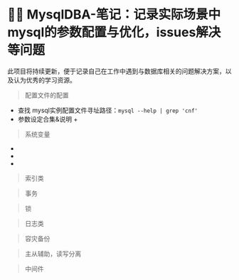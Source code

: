 # 💂‍♂️ MysqlDBA-笔记：记录实际场景中mysql的参数配置与优化，issues解决等问题
此项目将持续更新，便于记录自己在工作中遇到与数据库相关的问题解决方案，以及认为优秀的学习资源。
> 配置文件的配置

+  查找 mysql实例配置文件寻址路径：```mysql --help | grep 'cnf'```
+  参数设定合集&说明
    +


> 系统变量
+
+
+
> 索引类

> 事务

> 锁

> 日志类

> 容灾备份

> 主从辅助，读写分离

> 中间件

